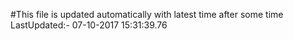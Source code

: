 #This file is updated automatically with latest time after some time
LastUpdated:- 07-10-2017 15:31:39.76 
